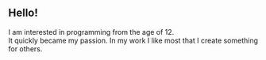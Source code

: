 ## Hello!

I am interested in programming from the age of 12.<br>
It quickly became my passion. In my work I like most that I create something for others.

